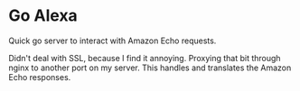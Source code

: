 # Go Alexa
Quick go server to interact with Amazon Echo requests. 

Didn't deal with SSL, because I find it annoying. Proxying that bit through nginx to another port on my server. This handles and translates the Amazon Echo responses.
